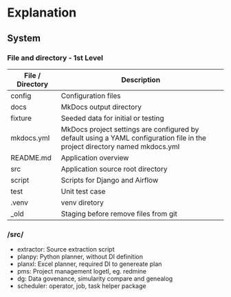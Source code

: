 # Explanation

## System

### File and directory - 1st Level

| File / Directory | Description                                                                                                                   |
|------------------|-------------------------------------------------------------------------------------------------------------------------------
| config           | Configuration files                                                                                                |
| docs             | MkDocs output directory                                                                                                       |
| fixture          | Seeded data for initial or testing                                                                                            |
| mkdocs.yml       | MkDocs project settings are configured by default using a YAML configuration file in the project directory named mkdocs.yml   |
| README.md        | Application overview                                                                                                          |
| src              | Application source root directory                                                                                             |
| script           | Scripts for Django and Airflow                                                                                                |
| test             | Unit test case                                                                                                                |
| .venv             | venv diretory                                                                                                                |
| _old             | Staging before remove files from git                                                                                         |


### /src/
- extractor: Source extraction script
- planpy: Python planner, without DI definition
- planxl: Excel planner, required DI to genereate plan
- pms: Project management logetl, eg. redmine
- dg: Data govenance, simularity compare and genealog 
- scheduler: operator, job, task helper package


